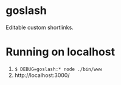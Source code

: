 # goslash

Editable custom shortlinks.

# Running on localhost

1. `$ DEBUG=goslash:* node ./bin/www`
2. http://localhost:3000/
